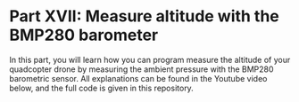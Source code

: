 # Part XVII: Measure altitude with the BMP280 barometer

In this part, you will learn how you can program measure the altitude of your quadcopter drone by measuring the ambient pressure with the BMP280 barometric sensor. All explanations can be found in the Youtube video below, and the full code is given in this repository.
